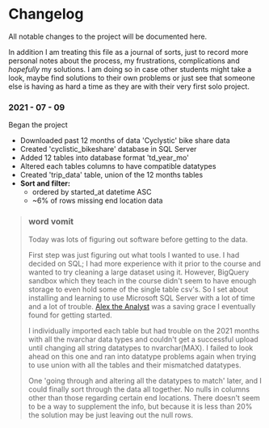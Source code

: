 # Changelog
All notable changes to the project will be documented here.  
  
In addition I am treating this file as a journal of sorts, just to record more personal notes about the process, my frustrations, complications and *hopefully* my solutions. I am doing so in case other students might take a look, maybe find solutions to their own problems or just see that someone else is having as hard a time as they are with their very first solo project.  
  
### 2021 - 07 - 09
Began the project
* Downloaded past 12 months of data 'Cyclystic' bike share data
* Created 'cyclistic_bikeshare' database in SQL Server
* Added 12 tables into database format 'td_year_mo'
* Altered each tables columns to have compatible datatypes
* Created 'trip_data' table, union of the 12 months tables
* __Sort and filter:__
  *  ordered by started_at datetime ASC
  *  ~6% of rows missing end location data

> ### word vomit  
>Today was lots of figuring out software before getting to the data.  
>  
>First step was just figuring out what tools I wanted to use. I had decided on SQL; I had more experience with it prior to the course and wanted to try cleaning a large dataset using it. However, BigQuery sandbox which they teach in the course  didn't seem to have enough storage to even hold some of the single table csv's. So I set about installing and learning to use Microsoft SQL Server with a lot of time and a lot of trouble. [Alex the Analyst](https://www.youtube.com/watch?v=RSlqWnP-Dy8&ab_channel=AlexTheAnalyst) was a saving grace I eventually found for getting started.  
>  
>I individually imported each table but had trouble on the 2021 months with all the nvarchar data types and couldn't get a successful upload until changing all string datatypes to nvarchar(MAX). I failed to look ahead on this one and ran into datatype problems again when trying to use union with all the tables and their mismatched datatypes.  
>  
>One 'going through and altering all the datatypes to match' later, and I could finally sort through the data all together. No nulls in columns other than those regarding certain end locations. There doesn't seem to be a way to supplement the info, but because it is less than 20% the solution may be just leaving out the null rows.
